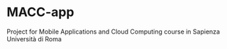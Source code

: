 # MACC-app
Project for Mobile Applications and Cloud Computing course in Sapienza Università di Roma
